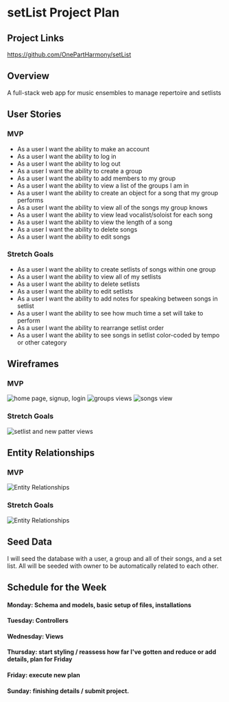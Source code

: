 # setList Project Plan

## Project Links

<https://github.com/OnePartHarmony/setList>

## Overview

A full-stack web app for music ensembles to manage repertoire and setlists


## User Stories

### MVP

- As a user I want the ability to make an account
- As a user I want the ability to log in
- As a user I want the ability to log out
- As a user I want the ability to create a group
- As a user I want the ability to add members to my group
- As a user I want the ability to view a list of the groups I am in
- As a user I want the ability to create an object for a song that my group performs
- As a user I want the ability to view all of the songs my group knows
- As a user I want the ability to view lead vocalist/soloist for each song
- As a user I want the ability to view the length of a song
- As a user I want the ability to delete songs
- As a user I want the ability to edit songs

### Stretch Goals
- As a user I want the ability to create setlists of songs within one group
- As a user I want the ability to view all of my setlists
- As a user I want the ability to delete setlists
- As a user I want the ability to edit setlists
- As a user I want the ability to add notes for speaking between songs in setlist
- As a user I want the ability to see how much time a set will take to perform
- As a user I want the ability to rearrange setlist order
- As a user I want the ability to see songs in setlist color-coded by tempo or other category



## Wireframes

### MVP
![home page, signup, login](/images/wireframes/homeAndLogin.png)
![groups views](/images/wireframes/groupsView.png)
![songs view](/images/wireframes/SongsView.png)

### Stretch Goals
![setlist and new patter views](/images/wireframes/SetlistAndPatterViews.png)

## Entity Relationships

### MVP
![Entity Relationships](/images/wireframes/MVPrelationships.png)

### Stretch Goals
![Entity Relationships](/images/wireframes/stretchRelationships.png)

## Seed Data
I will seed the database with a user, a group and all of their songs, and a set list.  All will be seeded with owner to be automatically related to each other.


## Schedule for the Week

#### Monday: Schema and models, basic setup of files, installations
#### Tuesday: Controllers
#### Wednesday: Views
#### Thursday: start styling / reassess how far I've gotten and reduce or add details, plan for Friday
#### Friday: execute new plan
#### Sunday: finishing details / submit project. 